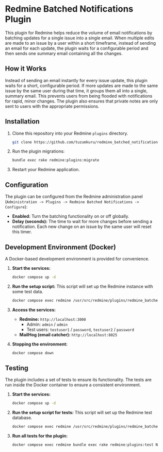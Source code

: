 # Redmine Batched Notifications Plugin

This plugin for Redmine helps reduce the volume of email notifications by batching updates for a single issue into a single email. When multiple edits are made to an issue by a user within a short timeframe, instead of sending an email for each update, the plugin waits for a configurable period and then sends one summary email containing all the changes.

## How it Works

Instead of sending an email instantly for every issue update, this plugin waits for a short, configurable period. If more updates are made to the same issue by the same user during that time, it groups them all into a single, summary email. This prevents users from being flooded with notifications for rapid, minor changes. The plugin also ensures that private notes are only sent to users with the appropriate permissions.

## Installation

1.  Clone this repository into your Redmine `plugins` directory.
    ```sh
    git clone https://github.com/tuzumkuru/redmine_batched_notifications.git plugins/redmine_batched_notifications
    ```
2.  Run the plugin migrations:
    ```sh
    bundle exec rake redmine:plugins:migrate
    ```
3.  Restart your Redmine application.

## Configuration

The plugin can be configured from the Redmine administration panel (`Administration -> Plugins -> Redmine Batched Notifications -> Configure`):

*   **Enabled:** Turn the batching functionality on or off globally.
*   **Delay (seconds):** The time to wait for more changes before sending a notification. Each new change on an issue by the same user will reset this timer.

## Development Environment (Docker)

A Docker-based development environment is provided for convenience.

1.  **Start the services:**
    ```bash
    docker compose up -d
    ```

2.  **Run the setup script:**
    This script will set up the Redmine instance with some test data.
    ```bash
    docker compose exec redmine /usr/src/redmine/plugins/redmine_batched_notifications/docker/setup_redmine_dev.sh
    ```

3.  **Access the services:**
    *   **Redmine:** `http://localhost:3000`
        *   Admin: `admin` / `admin`
        *   Test users: `testuser1` / `password`, `testuser2` / `password`
    *   **MailHog (email catcher):** `http://localhost:8025`

4.  **Stopping the environment:**
    ```bash
    docker compose down
    ```

## Testing

The plugin includes a set of tests to ensure its functionality. The tests are run inside the Docker container to ensure a consistent environment.

1.  **Start the services:**
    ```bash
    docker compose up -d
    ```

2.  **Run the setup script for tests:**
    This script will set up the Redmine test database.
    ```bash
    docker compose exec redmine /usr/src/redmine/plugins/redmine_batched_notifications/docker/setup_redmine_tests.sh
    ```

3.  **Run all tests for the plugin:**
    ```bash
    docker compose exec redmine bundle exec rake redmine:plugins:test NAME=redmine_batched_notifications
    ```